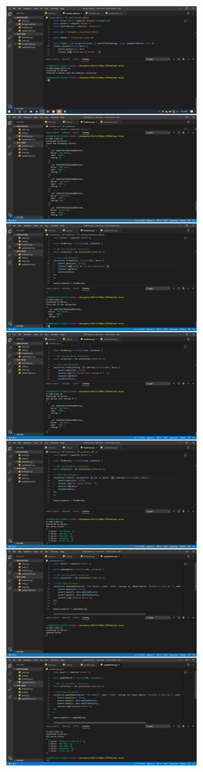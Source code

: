 <img src="Scrnshts/createCollectionandInsertMovies.png">
<img src="Scrnshts/findAllMovies.png">
<img src="Scrnshts/firstDocInCollection.png">
<img src="Scrnshts/moviesWithRating7.png">
<img src="Scrnshts/returnOnlyMovieTitles.png">
<img src="Scrnshts/updateMovie.png">
<img src="Scrnshts/afterUpdateMovie.png">

